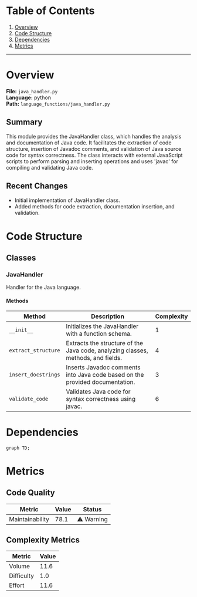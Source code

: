 # Table of Contents

1. [Overview](#overview)
2. [Code Structure](#code-structure)
3. [Dependencies](#dependencies)
4. [Metrics](#metrics)

---

# Overview

**File:** `java_handler.py`  
**Language:** python  
**Path:** `language_functions/java_handler.py`  

## Summary

This module provides the JavaHandler class, which handles the analysis and documentation of Java code. It facilitates the extraction of code structure, insertion of Javadoc comments, and validation of Java source code for syntax correctness. The class interacts with external JavaScript scripts to perform parsing and inserting operations and uses 'javac' for compiling and validating Java code.

## Recent Changes

- Initial implementation of JavaHandler class.
- Added methods for code extraction, documentation insertion, and validation.


# Code Structure

## Classes

### JavaHandler

Handler for the Java language.

#### Methods

| Method | Description | Complexity |
|--------|-------------|------------|
| `__init__` | Initializes the JavaHandler with a function schema. | 1 |
| `extract_structure` | Extracts the structure of the Java code, analyzing classes, methods, and fields. | 4 |
| `insert_docstrings` | Inserts Javadoc comments into Java code based on the provided documentation. | 3 |
| `validate_code` | Validates Java code for syntax correctness using javac. | 6 |


# Dependencies

```mermaid
graph TD;
```

# Metrics

## Code Quality

| Metric | Value | Status |
|--------|-------|--------|
| Maintainability | 78.1 | ⚠️ Warning |
## Complexity Metrics

| Metric | Value |
|--------|--------|
| Volume | 11.6 |
| Difficulty | 1.0 |
| Effort | 11.6 |